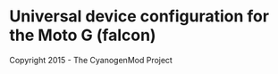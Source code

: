 Universal device configuration for the Moto G (falcon)
===============================

Copyright 2015 - The CyanogenMod Project
